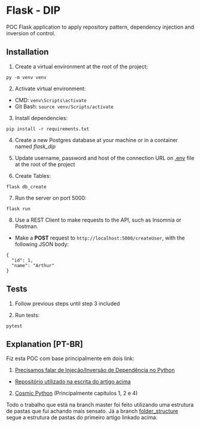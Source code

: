 # Flask - DIP

POC Flask application to apply repository pattern, dependency injection and inversion of control.

## Installation

1. Create a virtual environment at the root of the project:

`py -m venv venv`

2. Activate virtual environment:

- CMD: `venv\Scripts\activate`
- Git Bash: `source venv/Scripts/activate`

3. Install dependencies:

`pip install -r requirements.txt`

4. Create a new Postgres database at your machine or in a container named *flask_dip*

5. Update username, password and host of the connection URL on [.env](https://github.com/Arthurdb1999/flask-dip/blob/master/.env) file at the root of the project

6. Create Tables:

`flask db_create`

7. Run the server on port 5000:

`flask run`

8. Use a REST Client to make requests to the API, such as Insomnia or Postman.

- Make a **POST** request to `http://localhost:5000/createUser`, with the following JSON body:

```
{
  "id": 1,
  "name": "Arthur"
}
```

## Tests

1. Follow previous steps until step 3 included

2. Run tests:

`pytest`

## Explanation [PT-BR]

Fiz esta POC com base principalmente em dois link:

1. [Precisamos falar de Injeção/Inversão de Dependência no Python](https://tech.pagueveloz.com.br/precisamos-falar-de-inje%C3%A7%C3%A3o-invers%C3%A3o-de-depend%C3%AAncia-no-python-f79f53fa6f54)
  - [Repositório utilizado na escrita do artigo acima](https://github.com/cassioeskelsen/precisamos-falar-de-di-ioc-python)

2. [Cosmic Python](https://www.cosmicpython.com/book/chapter_02_repository.html) (Principalmente capítulos 1, 2 e 4)

Todo o trabalho que está na branch master foi feito utilizando uma estrutura de pastas que fui achando mais sensato. Já a branch [folder_structure](https://github.com/Arthurdb1999/flask-dip/tree/folder_structure) segue a estrutura de pastas do primeiro artigo linkado acima.
